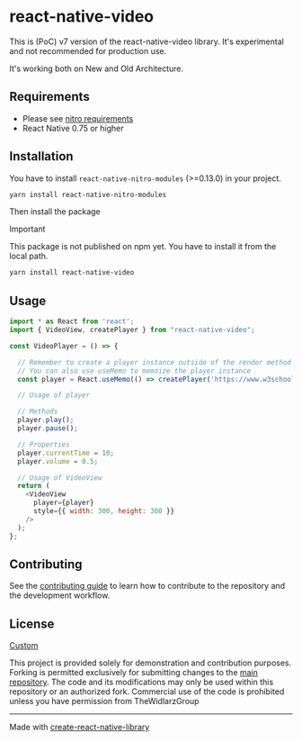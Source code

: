 # react-native-video

This is (PoC) v7 version of the react-native-video library.
It's experimental and not recommended for production use.

It's working both on New and Old Architecture.

## Requirements

- Please see [nitro requirements](https://nitro.margelo.com/docs/minimum-requirements)
- React Native 0.75 or higher

## Installation

You have to install `react-native-nitro-modules` (>=0.13.0) in your project.
```sh
yarn install react-native-nitro-modules
```

Then install the package

> [!IMPORTANT]  
> This package is not published on npm yet. You have to install it from the local path.

```sh
yarn install react-native-video
```

## Usage


```js
import * as React from 'react';
import { VideoView, createPlayer } from "react-native-video";

const VideoPlayer = () => {

  // Remember to create a player instance outside of the render method to avoid creating a new instance on each render
  // You can also use useMemo to memoize the player instance
  const player = React.useMemo(() => createPlayer('https://www.w3schools.com/html/mov_bbb.mp4'), []);

  // Usage of player

  // Methods
  player.play();
  player.pause();

  // Properties
  player.currentTime = 10;
  player.volume = 0.5;

  // Usage of VideoView
  return (
    <VideoView
      player={player}
      style={{ width: 300, height: 300 }}
    />
  );
};
```

## Contributing

See the [contributing guide](CONTRIBUTING.md) to learn how to contribute to the repository and the development workflow.

## License

[Custom](LICENSE)

This project is provided solely for demonstration and contribution purposes. Forking is permitted exclusively for submitting changes to the [main repository](https://github.com/TheWidlarzGroup/react-native-video-v7). The code and its modifications may only be used within this repository or an authorized fork. Commercial use of the code is prohibited unless you have permission from TheWidlarzGroup

---

Made with [create-react-native-library](https://github.com/callstack/react-native-builder-bob)
